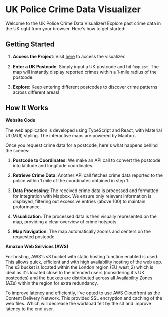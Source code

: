 # UK Police Crime Data Visualizer

Welcome to the UK Police Crime Data Visualizer! Explore past crime data in the UK right from your browser. Here's how to get started:

## Getting Started

1. **Access the Project**: Visit [here](https://d29650oo6jvc4g.cloudfront.net/) to access the visualizer.
   
2. **Enter a UK Postcode**: Simply input a UK postcode and hit `Request`. The map will instantly display reported crimes within a 1-mile radius of the postcode.

3. **Explore**: Keep entering different postcodes to discover crime patterns across different areas!

## How It Works

**Website Code**

The web application is developed using TypeScript and React, with Material UI (MUI) styling. The interactive maps are powered by Mapbox.

Once you request crime data for a postcode, here's what happens behind the scenes:

1. **Postcode to Coordinates**: We make an API call to convert the postcode into latitude and longitude coordinates.

2. **Retrieve Crime Data**: Another API call fetches crime data reported to the police within 1 mile of the coordinates obtained in step 1.

3. **Data Processing**: The received crime data is processed and formatted for integration with Mapbox. We ensure only relevant information is displayed, filtering out excessive entries (above 100) to maintain proformance.

4. **Visualization**: The processed data is then visually represented on the map, providing a clear overview of crime hotspots.

5. **Map Navigation**: The map automatically zooms and centers on the requested postcode.

**Amazon Web Services (AWS)**

For hosting, AWS's s3 bucket with static hosting function enabled is used. This allows quick, efficient and with high availability hosting of the web app. The s3 bucket is located within the London region (EU_west_2) which is ideal as it's located close to the intended users (considering it's UK postcodes) and the buckets are distributed across all Availability Zones (AZs) within the region for extra redundancy. 

To improve latency and efficiently, I've opted to use AWS Cloudfront as the Content Delivery Network. This provided SSL encryption and caching of the web files. Which will decrease the workload felt by the s3 and improve latency to the end user.
